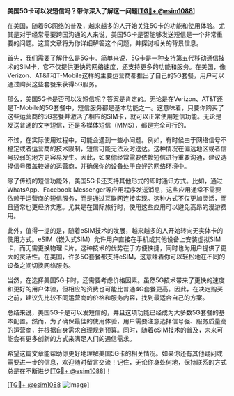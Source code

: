 **美国5G卡可以发短信吗？带你深入了解这一问题[[TG💪+ @esim1088](https://t.me/s/esim1088)]**

在美国，随着5G网络的普及，越来越多的人开始关注5G卡的功能和使用体验。尤其是对于经常需要跨国沟通的人来说，美国5G卡是否能够发送短信是一个非常重要的问题。这篇文章将为你详细解答这个问题，并探讨相关的背景信息。

首先，我们需要了解什么是5G卡。简单来说，5G卡是一种支持第五代移动通信技术的SIM卡，它不仅提供更快的网络速度，还支持更多的功能和服务。在美国，像Verizon、AT&T和T-Mobile这样的主要运营商都推出了自己的5G套餐，用户可以通过购买这些套餐来获得5G服务。

那么，美国5G卡是否可以发短信呢？答案是肯定的。无论是在Verizon、AT&T还是T-Mobile的5G套餐中，短信服务都是基本功能之一。这意味着，只要你购买了这些运营商的5G套餐并激活了相应的SIM卡，就可以正常使用短信功能。无论是发送普通的文字短信，还是多媒体短信（MMS），都是完全可行的。

不过，在实际使用过程中，可能会遇到一些小问题。例如，有时候由于网络信号不稳定或者运营商的技术限制，短信可能无法及时送达。这种情况在偏远地区或者信号较弱的地方更容易发生。因此，如果你经常需要依赖短信进行重要沟通，建议选择信号覆盖较好的运营商，并确保你的设备处于良好的网络环境中。

除了传统的短信功能外，美国5G卡还支持其他形式的即时通讯方式。比如，通过WhatsApp、Facebook Messenger等应用程序发送消息，这些应用通常不需要依赖于运营商的短信服务，而是通过互联网连接实现。这种方式不仅更加灵活，而且通常也更经济实惠。尤其是在国际旅行时，使用这些应用可以避免高昂的漫游费用。

此外，值得一提的是，随着eSIM技术的发展，越来越多的人开始转向无实体卡的使用方式。eSIM（嵌入式SIM）允许用户直接在手机或其他设备上安装虚拟SIM卡，而无需更换物理卡片。这种技术的优势在于方便快捷，同时也为用户提供了更大的灵活性。在美国，许多5G套餐都支持eSIM，这意味着你可以轻松地在不同的设备之间切换网络服务。

当然，在选择美国5G卡时，还需要考虑价格因素。虽然5G技术带来了更快的速度和更好的用户体验，但相应的资费也可能比普通4G套餐更高。因此，在决定购买之前，建议先比较不同运营商的价格和服务内容，找到最适合自己的方案。

总结来说，美国5G卡是可以发短信的，并且这项功能已经成为大多数5G套餐的基本配置。然而，为了确保最佳的使用体验，用户需要注意选择信号强、服务质量高的运营商，并根据自身需求合理规划预算。同时，随着eSIM技术的普及，未来可能会有更多创新的方式来满足人们的通信需求。

希望这篇文章能帮助你更好地理解美国5G卡的相关情况。如果你还有其他疑问或需要进一步的信息，欢迎随时留言交流！记住，无论你身处何地，保持联系的方式总是在不断进步[[TG💪+ @esim1088](https://t.me/s/esim1088)]！

[[TG💪+ @esim1088](https://t.me/s/esim1088) ![Image](https://i.postimg.cc/4NQfJmqS/Snipaste-2025-05-13-00-14-12.png)]